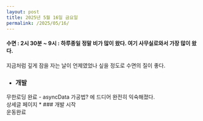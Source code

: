 ```yaml
---
layout: post
title: 2025년 5월 16일 금요일
permalink: /2025/05/16/
---
```

#### 수면 : 2시 30분 ~ 9시 : 하루종일 정말 비가 많이 왔다. 여기 사무실로와서 가장 많이 왔다.<br/>
지금처럼 깊게 잠을 자는 날이 언제였었나 싶을 정도로 수면의 질이 좋다.<br/>
* ### 개발<br/>
무한로딩 완료 - asyncData 가공법? 에 드디어 완전히 익숙해졌다.<br/>
상세글 페이지 * ### 개발 시작<br/>
운동완료